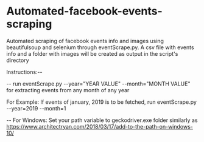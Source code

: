# Automated-facebook-events-scraping
Automated scraping of facebook events info and images using beautifulsoup and selenium through eventScrape.py. A csv file with events info and a folder with images will be created as output in the script's directory

Instructions:--

-- run   eventScrape.py --year="YEAR VALUE" --month="MONTH VALUE"  for extracting events from any month of any year

For Example: If events of january, 2019 is to be fetched, run  eventScrape.py --year=2019 --month=1

-- For Windows: Set your path variable to geckodriver.exe folder similarly as https://www.architectryan.com/2018/03/17/add-to-the-path-on-windows-10/

